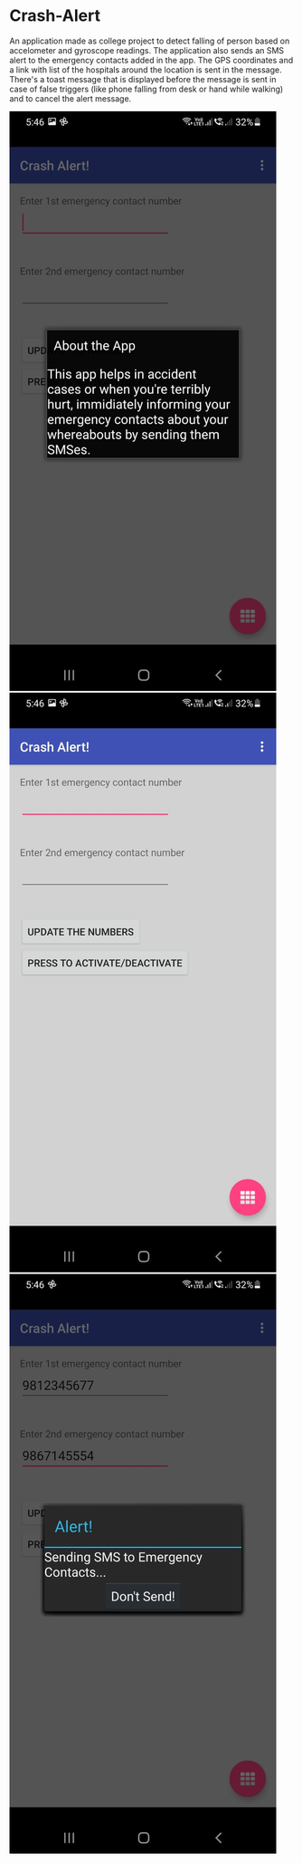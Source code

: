 # Crash-Alert

An application made as college project to detect falling of person based on accelometer and gyroscope readings. The application also sends an SMS alert to the emergency contacts added in the app. The GPS coordinates and a link with list of the hospitals around the location is sent in the message. There's a toast message that is displayed before the message is sent in case of false triggers (like phone falling from desk or hand while walking) and to cancel the alert message.

![Screenshot 1](https://raw.githubusercontent.com/harshpalan/CrashAlert/master/1.jpeg)
![Screenshot 2](https://raw.githubusercontent.com/harshpalan/CrashAlert/master/2.jpg)
![Screenshot 3](https://raw.githubusercontent.com/harshpalan/CrashAlert/master/3.jpg)
